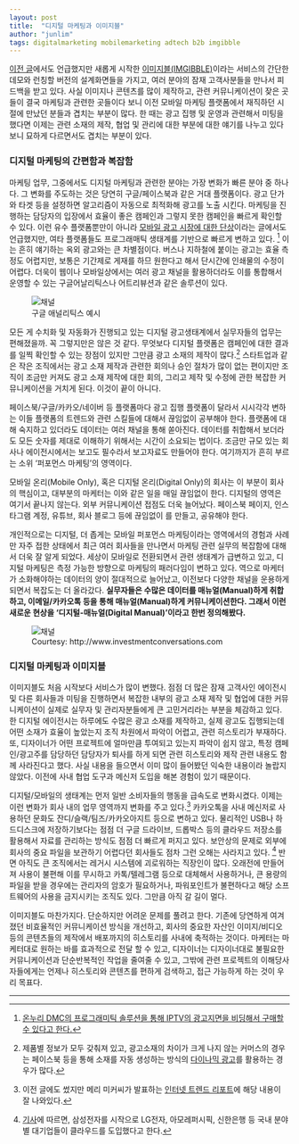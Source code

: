 ```yaml
---
layout: post
title:  "디지털 마케팅과 이미지블"
author: "junlim"
tags: digitalmarketing mobilemarketing adtech b2b imgibble
---
```

[이전 글](https://hyungyunlim.github.io/2018-10-15/about-IMGIBBLE)에서도 언급했지만 새롭게 시작한 [이미지블(IMGIBBLE)](https://www.imgibble.com/?utm_source=Blog&utm_medium=Jun&utm_campaign=Post)이라는 서비스의 간단한 데모와 런칭할 버전의 설계화면들을 가지고, 여러 분야의 잠재 고객사분들을 만나서 피드백을 받고 있다. 사실 이미지나 콘텐츠를 많이 제작하고, 관련 커뮤니케이션이 잦은 곳들이 결국 마케팅과 관련한 곳들이다 보니 이전 모바일 마케팅 플랫폼에서 재직하던 시절에 만났던 분들과 겹치는 부분이 많다. 한 때는 광고 집행 및 운영과 관련해서 미팅을 했다면 이제는 관련 소재의 제작, 협업 및 관리에 대한 부분에 대한 얘기를 나누고 있다보니 묘하게 다르면서도 겹치는 부분이 있다.

### 디지털 마케팅의 간편함과 복잡함
마케팅 업무, 그중에서도 디지털 마케팅과 관련한 분야는 가장 변화가 빠른 분야 중 하나다. 그 변화를 주도하는 것은 당연히 구글/페이스북과 같은 거대 플랫폼이다. 광고 단가와 타겟 등을 설정하면 알고리즘이 자동으로 최적화해 광고를 노출 시킨다. 마케팅을 진행하는 담당자의 입장에서 효율이 좋은 캠페인과 그렇지 못한 캠페인을 빠르게 확인할 수 있다. 이런 유수 플랫폼뿐만이 아니라 [모바일 광고 시장에 대한 단상](https://hyungyunlim.github.io/2017-07-04/Thoughts-on-Korean-Mobile-Marketing-Industry)이라는 글에서도 언급했지만, 여타 플랫폼들도 프로그래매틱 생태계를 기반으로 빠르게 변하고 있다. [^1] 이는 흔히 얘기하는 옥외 광고와는 큰 차별점이다. 버스나 지하철에 붙이는 광고는 효율 측정도 어렵지만, 보통은 기간제로 게재를 하므  원한다고 해서 단시간에 인쇄물의 수정이 어렵다. 더욱이 웹이나 모바일상에서는 여러 광고 채널을 활용하더라도 이를 통합해서 운영할 수 있는 구글어날리틱스나 어트리뷰션과 같은 솔루션이 있다.

<figure>
  <img data-action="zoom" src='{{ "/images/google_analytics.png" | relative_url }}' alt='채널'>
  <figcaption>구글 애널리틱스 예시</figcaption>
</figure>

모든 게 수치화 및 자동화가 진행되고 있는 디지털 광고생태계에서 실무자들의 업무는 편해졌을까. 꼭 그렇지만은 않은 것 같다. 무엇보다 디지털 플랫폼은 캠페인에 대한 결과를 일찍 확인할 수 있는 장점이 있지만 그만큼 광고 소재의 제작이 많다.[^2] 스타트업과 같은 작은 조직에서는 광고 소재 제작과 관련한 회의나 승인 절차가 많이 없는 편이지만 조직이 조금만 커져도 광고 소재 제작에 대한 회의, 그리고 제작 및 수정에 관한 복잡한 커뮤니케이션을 거치게 된다. 이것이 끝이 아니다.

페이스북/구글/카카오/네이버 등 플랫폼마다 광고 집행 플랫폼이 달라서 시시각각 변하는 이들 플랫폼의 트렌드와 관련 스킬들에 대해서 끊임없이 공부해야 한다. 플랫폼에 대해 숙지하고 있더라도 데이터는 여러 채널을 통해 쏟아진다. 데이터를 취합해서 보더라도 모든 숫자를 제대로 이해하기 위해서는 시간이 소요되는 법이다. 조금만 규모 있는 회사나 에이전시에서는 보고도 필수라서 보고자료도 만들어야 한다. 여기까지가 흔히 부르는 소위 ‘퍼포먼스 마케팅’의 영역이다.

모바일 온리(Mobile Only), 혹은 디지털 온리(Digital Only)의 회사는 이 부분이 회사의 핵심이고, 대부분의 마케터는 이와 같은 일을 매일 끊임없이 한다. 디지털의 영역은 여기서 끝나지 않는다. 외부 커뮤니케이션 접점도 더욱 늘어났다. 페이스북 페이지, 인스타그램 계정, 유튜브, 회사 블로그 등에 끊임없이 를 만들고, 공유해야 한다.

개인적으로는 디지털, 더 좁게는 모바일 퍼포먼스 마케팅이라는 영역에서의 경험과 사례만 자주 접한 상태에서 최근 여러 회사들을 만나면서 마케팅 관련 실무의 복잡함에 대해서 더욱 잘 알게 되었다. 세상이 모바일로 전환되면서 관련 생태계가 급변하고 있고, 디지털 마케팅은 측정 가능한 방향으로 마케팅의 패러다임이 변하고 있다. 역으로 마케터가 소화해야하는 데이터의 양이 절대적으로 늘어났고, 이전보다 다양한 채널을 운용하게 되면서 복잡도는 더 올라갔다. **실무자들은 수많은 데이터를 매뉴얼(Manual)하게 취합하고, 이메일/카카오톡 등을 통해 매뉴얼(Manual)하게 커뮤니케이션한다. 그래서 이런 새로운 현상을 ‘디지털-매뉴얼(Digital Manual)’이라고 한번 정의해봤다.**

<figure>
  <img data-action="zoom" src='{{ "/images/busy.jpeg" | relative_url }}' alt='채널'>
  <figcaption>Courtesy: http://www.investmentconversations.com</figcaption>
</figure>

### 디지털 마케팅과 이미지블
이미지블도 처음 시작보다 서비스가 많이 변했다. 점점 더 많은 잠재 고객사인 에이전시 및 다른 회사들과 미팅을 진행하면서 복잡한 내부의 광고 소재 제작 및 협업에 대한 커뮤니케이션이 실제로 실무자 및 관리자분들에게 큰 고민거리라는 부분을 체감하고 있다. 한 디지털 에이전시는 하루에도 수많은 광고 소재를 제작하고, 실제 광고도 집행되는데 어떤 소재가 효율이 높았는지 조직 차원에서 파악이 어렵고, 관련 히스토리가 부재하다. 또, 디자이너가 어떤 프로젝트에 얼마만큼 투여되고 있는지 파악이 쉽지 않고, 특정 캠페인/광고주를 담당하던 담당자가 퇴사를 하게 되면 관련 히스토리와 제작 관련 내용도 함께 사라진다고 했다. 사실 내용을 들으면서 이미 많이 들어봤던 익숙한 내용이라 놀랍지 않았다. 이전에 사내 협업 도구과 메신저 도입을 해본 경험이 있기 때문이다.

디지털/모바일의 생태계는 먼저 일반 소비자들의 행동을 급속도로 변화시켰다. 이제는 이런 변화가 회사 내의 업무 영역까지 변화를 주고 있다.[^3] 카카오톡을 사내 메신저로 사용하던 문화도 잔디/슬랙/팀즈/카카오아지트 등으로 변하고 있다. 물리적인 USB나 하드디스크에 저장하기보다는 점점 더 구글 드라이브, 드롭박스 등의 클라우드 저장소를 활용해서 자료를 관리하는 방식도 점점 더 빠르게 퍼지고 있다. 보안상의 문제로 외부에 회사의 중요 파일을 보관하기 어렵다던 회사들도 점차 그런 오해는 사라지고 있다. [^4] 반면 아직도 큰 조직에서는 레거시 시스템에 괴로워하는 직장인이 많다. 오래전에 만들어져 사용이 불편해 이를 무시하고 카톡/텔레그램 등으로 대체해서 사용하거나, 큰 용량의 파일을 받을 경우에는 관리자의 암호가 필요하거나, 파워포인트가 불편하다고 해당 소프트웨어의 사용을 금지시키는 조직도 있다. 그만큼 아직 갈 길이 멀다.

이미지블도 마찬가지다. 단순하지만 어려운 문제를 풀려고 한다. 기존에 당연하게 여겨졌던 비효율적인 커뮤니케이션 방식을 개선하고, 회사의 중요한 자산인 이미지/비디오 등의 콘텐츠들의 제작에서 배포까지의 히스토리를 사내에 축적하는 것이다. 마케터는 마케터대로 원하는 바를 효과적으로 전달 할 수 있고, 디자이너는 디자이너대로 불필요한 커뮤니케이션과 단순반복적인 작업을 줄여줄 수 있고, 그밖에 관련 프로젝트의 이해당사자들에게는 언제나 히스토리와 콘텐츠를 편하게 검색하고, 접근 가능하게 하는 것이 우리 목표다.

---
[^1]: [온누리 DMC의 프로그래미틱 솔루션을 통해 IPTV의 광고지면을 비딩해서 구매할 수 있다고 한다.](http://cm.asiae.co.kr/view.htm?no=2018101808585582691&aceRef=android-app%3A%2F%2Fcom.google.android.gm&fbclid=IwAR2gJ2Toh9HmPsiywj2v6MVvhYFblWO2khucxo9hPv022U6paaLGsmJG1OE#Redyho)
[^2]: 제품별 정보가 모두 갖춰져 있고, 광고소재의 차이가 크게 나지 않는 커머스의 경우는 페이스북 등을 통해 소재를 자동 생성하는 방식의 [다이나믹 광고](https://www.facebook.com/business/help/dynamicads)를 활용하는 경우가 많다.
[^3]: 이전 글에도 썼지만 메리 미커씨가 발표하는 [인터넷 트렌드 리포트](https://www.slideshare.net/kleinerperkins/internet-trends-report-2018-99574140/262)에 해당 내용이 잘 나와있다.
[^4]: [기사](https://news.v.daum.net/v/20181015170016426)에 따르면, 삼성전자를 시작으로 LG전자, 아모레퍼시픽, 신한은행 등 국내 분야별 대기업들이 클라우드를 도입했다고 한다.
